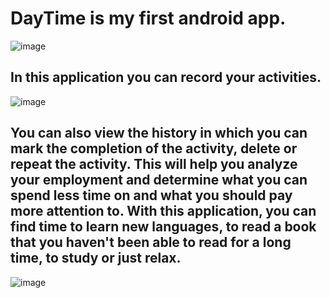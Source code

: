 # DayTime is my first android app.
![image](https://github.com/Flash-Kaa/DayTime/assets/78853080/37481990-e916-4e72-8c7d-5969324d706d)



## In this application you can record your activities. 
![image](https://github.com/Flash-Kaa/DayTime/assets/78853080/06265b30-8ebb-4d2d-a820-bb43ed2b78a1)

## You can also view the history in which you can mark the completion of the activity, delete or repeat the activity. This will help you analyze your employment and determine what you can spend less time on and what you should pay more attention to. With this application, you can find time to learn new languages, to read a book that you haven't been able to read for a long time, to study or just relax.
 ![image](https://github.com/Flash-Kaa/DayTime/assets/78853080/85fda764-7f4c-4109-ab17-d9655566d037) 
